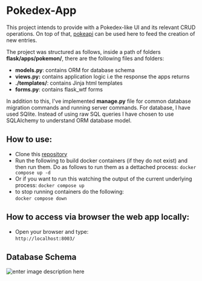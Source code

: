 # Pokedex-App 
This project intends to provide with a Pokedex-like UI and its relevant CRUD operations. On top of that, [pokeapi](https://pokeapi.co/) can be used here to feed the creation of new entries.

The project was structured as follows, inside a path of folders **flask/apps/pokemon/**, there are the following files and folders:
- **models.py**: contains ORM for database schema
- **views.py:** contains application logic i.e the response the apps returns
- **./templates/**: contains Jinja html templates
- **forms.py**: contains flask_wtf forms

In addition to this, I've implemented **manage.py** file for common database migration commands and running server commands.
For database, I have used SQlite. Instead of using raw SQL queries I have chosen to use SQLAlchemy to understand ORM database model.


## How to use:    
- Clone this  [repository](https://github.com/aerosback/pokedex-app)  
- Run the following to build docker containers (if they do not exist) and then run them. Do as follows to run them as a dettached process: 
    `docker compose up -d` 
- Or if you want to run this watching the output of the current underlying process:
    `docker compose up` 
- to stop running containers do the following:   
    `docker compose down`

## How to access via browser the web app locally: 

- Open your browser and type:   
    `http://localhost:8003/`

## Database Schema
![enter image description here](https://github.com/aerosback/pokedex-app/tree/main/flask/assets/database_schema.png)

